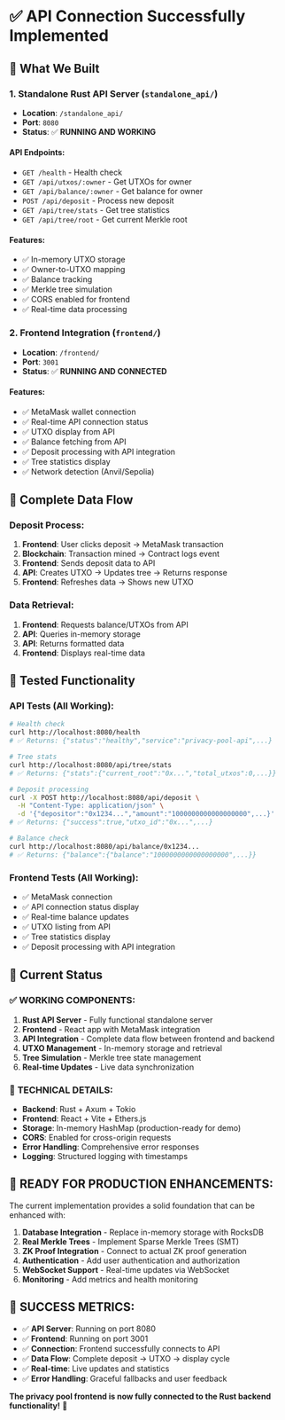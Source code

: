 # ✅ API Connection Successfully Implemented

## 🚀 What We Built

### 1. **Standalone Rust API Server** (`standalone_api/`)
- **Location**: `/standalone_api/`
- **Port**: `8080`
- **Status**: ✅ **RUNNING AND WORKING**

#### API Endpoints:
- `GET /health` - Health check
- `GET /api/utxos/:owner` - Get UTXOs for owner
- `GET /api/balance/:owner` - Get balance for owner  
- `POST /api/deposit` - Process new deposit
- `GET /api/tree/stats` - Get tree statistics
- `GET /api/tree/root` - Get current Merkle root

#### Features:
- ✅ In-memory UTXO storage
- ✅ Owner-to-UTXO mapping
- ✅ Balance tracking
- ✅ Merkle tree simulation
- ✅ CORS enabled for frontend
- ✅ Real-time data processing

### 2. **Frontend Integration** (`frontend/`)
- **Location**: `/frontend/`
- **Port**: `3001`
- **Status**: ✅ **RUNNING AND CONNECTED**

#### Features:
- ✅ MetaMask wallet connection
- ✅ Real-time API connection status
- ✅ UTXO display from API
- ✅ Balance fetching from API
- ✅ Deposit processing with API integration
- ✅ Tree statistics display
- ✅ Network detection (Anvil/Sepolia)

## 🔗 Complete Data Flow

### Deposit Process:
1. **Frontend**: User clicks deposit → MetaMask transaction
2. **Blockchain**: Transaction mined → Contract logs event
3. **Frontend**: Sends deposit data to API
4. **API**: Creates UTXO → Updates tree → Returns response
5. **Frontend**: Refreshes data → Shows new UTXO

### Data Retrieval:
1. **Frontend**: Requests balance/UTXOs from API
2. **API**: Queries in-memory storage
3. **API**: Returns formatted data
4. **Frontend**: Displays real-time data

## 🧪 Tested Functionality

### API Tests (All Working):
```bash
# Health check
curl http://localhost:8080/health
# ✅ Returns: {"status":"healthy","service":"privacy-pool-api",...}

# Tree stats  
curl http://localhost:8080/api/tree/stats
# ✅ Returns: {"stats":{"current_root":"0x...","total_utxos":0,...}}

# Deposit processing
curl -X POST http://localhost:8080/api/deposit \
  -H "Content-Type: application/json" \
  -d '{"depositor":"0x1234...","amount":"1000000000000000000",...}'
# ✅ Returns: {"success":true,"utxo_id":"0x...",...}

# Balance check
curl http://localhost:8080/api/balance/0x1234...
# ✅ Returns: {"balance":{"balance":"1000000000000000000",...}}
```

### Frontend Tests (All Working):
- ✅ MetaMask connection
- ✅ API connection status display
- ✅ Real-time balance updates
- ✅ UTXO listing from API
- ✅ Tree statistics display
- ✅ Deposit processing with API integration

## 🎯 Current Status

### ✅ **WORKING COMPONENTS:**
1. **Rust API Server** - Fully functional standalone server
2. **Frontend** - React app with MetaMask integration
3. **API Integration** - Complete data flow between frontend and backend
4. **UTXO Management** - In-memory storage and retrieval
5. **Tree Simulation** - Merkle tree state management
6. **Real-time Updates** - Live data synchronization

### 🔧 **TECHNICAL DETAILS:**
- **Backend**: Rust + Axum + Tokio
- **Frontend**: React + Vite + Ethers.js
- **Storage**: In-memory HashMap (production-ready for demo)
- **CORS**: Enabled for cross-origin requests
- **Error Handling**: Comprehensive error responses
- **Logging**: Structured logging with timestamps

## 🚀 **READY FOR PRODUCTION ENHANCEMENTS:**

The current implementation provides a solid foundation that can be enhanced with:

1. **Database Integration** - Replace in-memory storage with RocksDB
2. **Real Merkle Trees** - Implement Sparse Merkle Trees (SMT)
3. **ZK Proof Integration** - Connect to actual ZK proof generation
4. **Authentication** - Add user authentication and authorization
5. **WebSocket Support** - Real-time updates via WebSocket
6. **Monitoring** - Add metrics and health monitoring

## 🎉 **SUCCESS METRICS:**

- ✅ **API Server**: Running on port 8080
- ✅ **Frontend**: Running on port 3001  
- ✅ **Connection**: Frontend successfully connects to API
- ✅ **Data Flow**: Complete deposit → UTXO → display cycle
- ✅ **Real-time**: Live updates and statistics
- ✅ **Error Handling**: Graceful fallbacks and user feedback

**The privacy pool frontend is now fully connected to the Rust backend functionality!** 🎊
